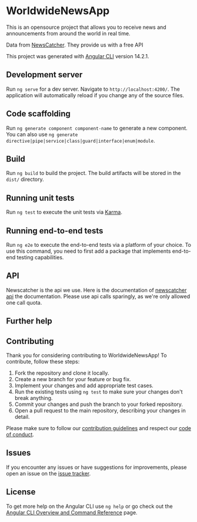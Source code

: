 # WorldwideNewsApp

This is an opensource project that allows you to receive news and announcements from around the world in real time.

Data from [NewsCatcher](https://newscatcherapi.com/). They provide us with a free API

This project was generated with [Angular CLI](https://github.com/angular/angular-cli) version 14.2.1.

## Development server

Run `ng serve` for a dev server. Navigate to `http://localhost:4200/`. The application will automatically reload if you change any of the source files.

## Code scaffolding

Run `ng generate component component-name` to generate a new component. You can also use `ng generate directive|pipe|service|class|guard|interface|enum|module`.

## Build

Run `ng build` to build the project. The build artifacts will be stored in the `dist/` directory.

## Running unit tests

Run `ng test` to execute the unit tests via [Karma](https://karma-runner.github.io).

## Running end-to-end tests

Run `ng e2e` to execute the end-to-end tests via a platform of your choice. To use this command, you need to first add a package that implements end-to-end testing capabilities.

## API

Newscatcher is the api we use. Here is the documentation of [newscatcher api](https://docs.newscatcherapi.com/) the documentation. Please use api calls sparingly, as we're only allowed one call quota.

## Further help

## Contributing

Thank you for considering contributing to WorldwideNewsApp! To contribute, follow these steps:

1. Fork the repository and clone it locally.
2. Create a new branch for your feature or bug fix.
3. Implement your changes and add appropriate test cases.
4. Run the existing tests using `ng test` to make sure your changes don't break anything.
5. Commit your changes and push the branch to your forked repository.
6. Open a pull request to the main repository, describing your changes in detail.

Please make sure to follow our [contribution guidelines](CONTRIBUTING.md) and respect our [code of conduct](CODE_OF_CONDUCT.md).

## Issues

If you encounter any issues or have suggestions for improvements, please open an issue on the [issue tracker](https://github.com/jackamrl/worldwide-news-app/issues).

## License

To get more help on the Angular CLI use `ng help` or go check out the [Angular CLI Overview and Command Reference](https://angular.io/cli) page.
